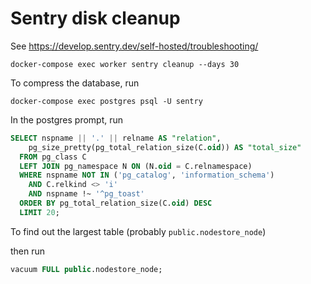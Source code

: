# Sentry disk cleanup

See https://develop.sentry.dev/self-hosted/troubleshooting/

```
docker-compose exec worker sentry cleanup --days 30
```

To compress the database, run

```
docker-compose exec postgres psql -U sentry
```

In the postgres prompt, run

```sql
SELECT nspname || '.' || relname AS "relation",
    pg_size_pretty(pg_total_relation_size(C.oid)) AS "total_size"
  FROM pg_class C
  LEFT JOIN pg_namespace N ON (N.oid = C.relnamespace)
  WHERE nspname NOT IN ('pg_catalog', 'information_schema')
    AND C.relkind <> 'i'
    AND nspname !~ '^pg_toast'
  ORDER BY pg_total_relation_size(C.oid) DESC
  LIMIT 20;
```

To find out the largest table (probably `public.nodestore_node`)

then run
```sql
vacuum FULL public.nodestore_node;
```
